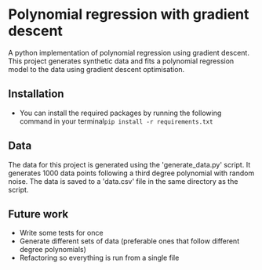 # Polynomial regression with gradient descent 
A python implementation of polynomial regression using gradient descent. This project generates synthetic data and fits a polynomial regression model to the data using gradient descent optimisation.


## Installation
- You can install the required packages by running the following command in your terminal```pip install -r requirements.txt```


## Data
The data for this project is generated using the 'generate_data.py' script. It generates 1000 data points following a third degree polynomial with random noise. The data is saved to a 'data.csv' file in the same directory as the script.


## Future work
- Write some tests for once
- Generate different sets of data (preferable ones that follow different degree polynomials)
- Refactoring so everything is run from a single file


